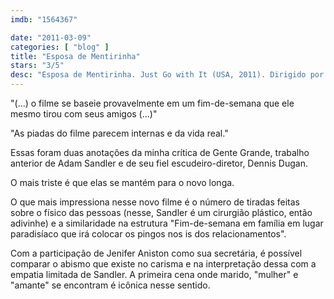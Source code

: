 ```yaml
---
imdb: "1564367"

date: "2011-03-09"
categories: [ "blog" ]
title: "Esposa de Mentirinha"
stars: "3/5"
desc: "Esposa de Mentirinha. Just Go with It (USA, 2011). Dirigido por Dennis Dugan. Escrito por Allan Loeb, Timothy Dowling, I.A.L. Diamond, Abe Burrows, Pierre Barillet, Jean-Pierre Grédy. Com Adam Sandler, Jennifer Aniston, Nicole Kidman, Nick Swardson, Brooklyn Decker, Bailee Madison, Griffin Gluck, Dave Matthews, Kevin Nealon."
---
```

"(...) o filme se baseie provavelmente em um fim-de-semana que ele mesmo tirou com seus amigos (...)"

"As piadas do filme parecem internas e da vida real."

Essas foram duas anotações da minha crítica de Gente Grande, trabalho anterior de Adam Sandler e de seu fiel escudeiro-diretor, Dennis Dugan.

O mais triste é que elas se mantém para o novo longa.

O que mais impressiona nesse novo filme é o número de tiradas feitas sobre o físico das pessoas (nesse, Sandler é um cirurgião plástico, então adivinhe) e a similaridade na estrutura "Fim-de-semana em família em lugar paradisíaco que irá colocar os pingos nos is dos relacionamentos".

Com a participação de Jenifer Aniston como sua secretária, é possível comparar o abismo que existe no carisma e na interpretação dessa com a empatia limitada de Sandler. A primeira cena onde marido, "mulher" e "amante" se encontram é icônica nesse sentido.
